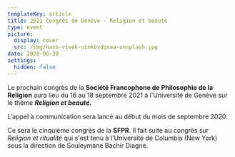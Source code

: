 ```yaml
---
templateKey: article
title: 2021 Congrès de Genève - Religion et beauté
type: event
picture:
  display: cover
  src: /img/hans-vivek-uimkbvdqsaa-unsplash.jpg
date: 2020-06-30
settings:
  hidden: false
---
```

Le prochain congrès de la **Société Francophone de Philosophie de la Religion** aura lieu du 16 au 18 septembre 2021 à l'Université de Genève sur le thème ***Religion et beauté.***

L'appel à communication sera lancé au début du mois de septembre 2020.

Ce sera le cinquième congrès de la **SFPR**. Il fait suite au congrès sur *Religion et ritualité* qui s'est tenu à l'Université de Columbia (New York) sous la direction de Souleymane Bachir Diagne.